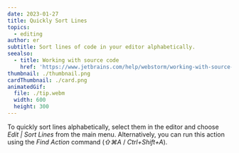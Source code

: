 ```yaml
---
date: 2023-01-27
title: Quickly Sort Lines
topics:
  - editing
author: er
subtitle: Sort lines of code in your editor alphabetically.
seealso:
  - title: Working with source code
    href: 'https://www.jetbrains.com/help/webstorm/working-with-source-code.html'
thumbnail: ./thumbnail.png
cardThumbnail: ./card.png
animatedGif:
  file: ./tip.webm
  width: 600
  height: 300
---
```

To quickly sort lines alphabetically, select them in the editor and choose 
_Edit | Sort Lines_ from the main menu. Alternatively, you can 
run this action using the _Find Action_ command (_⇧⌘A_ / _Ctrl+Shift+A_).
